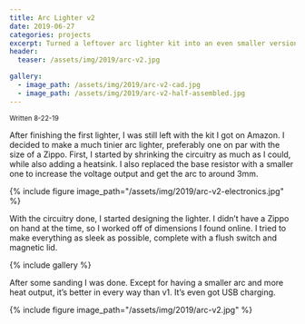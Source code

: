 ```yaml
---
title: Arc Lighter v2
date: 2019-06-27
categories: projects
excerpt: Turned a leftover arc lighter kit into an even smaller version of my first one.
header:
  teaser: /assets/img/2019/arc-v2.jpg

gallery:
  - image_path: /assets/img/2019/arc-v2-cad.jpg
  - image_path: /assets/img/2019/arc-v2-half-assembled.jpg
---
```


<sub>Written 8-22-19</sub>

After finishing the first lighter, I was still left with the kit I got on Amazon. I decided to make a much tinier arc lighter, preferably one on par with the size of a Zippo. First, I started by shrinking the circuitry as much as I could, while also adding a heatsink. I also replaced the base resistor with a smaller one to increase the voltage output and get the arc to around 3mm.

{% include figure image_path="/assets/img/2019/arc-v2-electronics.jpg" %}

With the circuitry done, I started designing the lighter. I didn’t have a Zippo on hand at the time, so I worked off of dimensions I found online. I tried to make everything as sleek as possible, complete with a flush switch and magnetic lid.

{% include gallery %}

After some sanding I was done. Except for having a smaller arc and more heat output, it’s better in every way than v1. It’s even got USB charging.

{% include figure image_path="/assets/img/2019/arc-v2.jpg" %}
